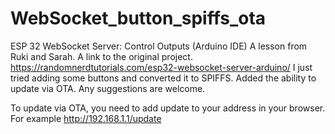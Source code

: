 # WebSocket_button_spiffs_ota
ESP 32 WebSocket Server: Control Outputs (Arduino IDE) A lesson from Ruki and Sarah. A link to the original project. https://randomnerdtutorials.com/esp32-websocket-server-arduino/ I just tried adding some buttons and converted it to SPIFFS. Added the ability to update via OTA. Any suggestions are welcome.

To update via OTA, you need to add update to your address in your browser. For example http://192.168.1.1/update
